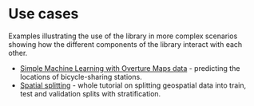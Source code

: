 # Use cases

Examples illustrating the use of the library in more complex scenarios showing how the different components of the library interact with each other.

- [Simple Machine Learning with Overture Maps data](simple_machine_learning_with_overture_maps_data.ipynb) - predicting the locations of bicycle-sharing stations.
- [Spatial splitting](spatial_splitting.ipynb) - whole tutorial on splitting geospatial data into train, test and validation splits with stratification.
